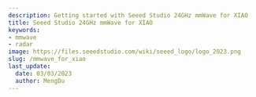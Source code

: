 ```yaml
---
description: Getting started with Seeed Studio 24GHz mmWave for XIAO
title: Seeed Studio 24GHz mmWave for XIAO
keywords:
- mmwave
- radar
image: https://files.seeedstudio.com/wiki/seeed_logo/logo_2023.png
slug: /mmwave_for_xiao
last_update:
  date: 03/03/2023
  author: MengDu
---
```







